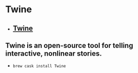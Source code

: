 # Twine
- [Twine](https://twinery.org/)
  -  Twine is an open-source tool for telling interactive, nonlinear stories.
  - 
  - `brew cask install Twine`
